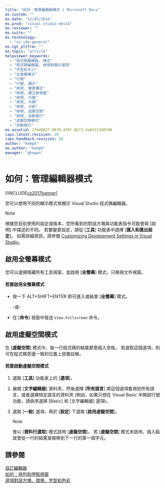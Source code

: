 ```yaml
---
title: "如何：管理編輯器模式 | Microsoft Docs"
ms.custom: ""
ms.date: "12/05/2016"
ms.prod: "visual-studio-dev14"
ms.reviewer: ""
ms.suite: ""
ms.technology: 
  - "vs-ide-general"
ms.tgt_pltfrm: ""
ms.topic: "article"
helpviewer_keywords: 
  - "程式碼編輯器, 模式"
  - "程式碼編輯器, 檢視和顯示選項"
  - "字型和大小"
  - "全螢幕模式"
  - "行號"
  - "行號, 顯示"
  - "檢視, 變更模式"
  - "檢視, 建立新視窗"
  - "檢視, 行號"
  - "檢視, 大綱"
  - "檢視, 分割"
  - "檢視, 虛擬空間"
  - "檢視, 自動換行"
  - "虛擬空間模式"
  - "自動換行"
ms.assetid: 1fb48027-d870-439f-8b72-4a0321390748
caps.latest.revision: 20
caps.handback.revision: 20
author: "kempb"
ms.author: "kempb"
manager: "ghogen"
---
```

# 如何：管理編輯器模式
[!INCLUDE[vs2017banner](../code-quality/includes/vs2017banner.md)]

您可以使用不同的顯示模式來顯示 Visual Studio 程式碼編輯器。  
  
> [!NOTE]
>  根據您目前使用的設定或版本，您所看到的對話方塊與功能表指令可能會與 \[說明\] 中描述的不同。  若要變更設定，請從 \[**工具**\] 功能表中選擇 \[**匯入和匯出設定**\]。  如需詳細資訊，請參閱 [Customizing Development Settings in Visual Studio](http://msdn.microsoft.com/zh-tw/22c4debb-4e31-47a8-8f19-16f328d7dcd3)。  
  
## 啟用全螢幕模式  
 您可以選擇隱藏所有工具視窗，並啟用 \[**全螢幕**\] 模式，只檢視文件視窗。  
  
#### 若要啟用全螢幕模式  
  
-   按一下 ALT\+SHIFT\+ENTER 即可進入或結束 \[**全螢幕**\] 模式。  
  
     \-或\-  
  
-   在 \[**命令**\] 視窗中發送 `View.Fullscreen` 命令。  
  
## 啟用虛擬空間模式  
 在 \[**虛擬空間**\] 模式中，每一行程式碼的結尾都會插入空格。  若選取這個選項，則可在程式碼旁邊一致的位置上放置註解。  
  
#### 若要啟動虛擬空間模式  
  
1.  選取 \[**工具**\] 功能表上的 \[**選項**\]。  
  
2.  展開 \[**文字編輯器**\] 資料夾，然後選擇 \[**所有語言**\] 將這個選項套用到所有語言，或者選擇特定語言的資料夾   \(例如，如果只想在 Visual Basic 中開啟行號功能，請依序選擇 \[Basic\] 和 \[文字編輯器\] 選項\)。  
  
3.  選取 \[**一般**\] 選項，再於 \[**設定**\] 下選取 \[**啟用虛擬空間**\]。  
  
    > [!NOTE]
    >  會以 \[**資料行選取**\] 模式啟用 \[**虛擬空間**\]。  若 \[**虛擬空間**\] 模式未啟用，插入點就會從一行的結尾直接移到下一行的第一個字元。  
  
## 請參閱  
 [自訂編輯器](../ide/customizing-the-editor.md)   
 [如何：排列和停駐視窗](../misc/how-to-arrange-and-dock-windows.md)   
 [選項對話方塊、環境、字型和色彩](../ide/reference/fonts-and-colors-environment-options-dialog-box.md)